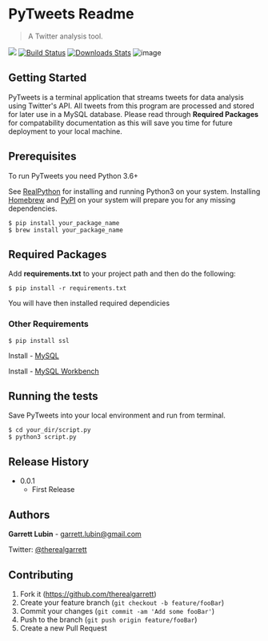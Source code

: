 

# PyTweets Readme
>A Twitter analysis tool.

![](https://img.shields.io/github/issues/detail/last-update/badges/shields/979.svg)
[![Build Status][travis-image]][travis-url]
[![Downloads Stats][npm-downloads]][npm-url]
![image](https://user-images.githubusercontent.com/34954082/50373569-eb739f80-0595-11e9-8e90-5fb94d1892af.png)
## Getting Started

PyTweets is a terminal application that streams tweets for data analysis using Twitter's API. All tweets from this program are processed and stored for later use in a MySQL database. Please read through **Required Packages** for compatability documentation as this will save you time for future deployment to your local machine.

## Prerequisites

To run PyTweets you need Python 3.6+

See [RealPython](https://realpython.com/installing-python/) for installing and running Python3 on your system. 
Installing [Homebrew](https://brew.sh) and [PyPI](https://pypi.org/project/pypi-install/) on your system will prepare you for any missing dependencies.
```
$ pip install your_package_name
$ brew install your_package_name
```

## Required Packages 

Add **requirements.txt** to your project path and then do the following:
```
$ pip install -r requirements.txt
```
You will have then installed required dependicies
### Other Requirements 
``` 
$ pip install ssl 
```

Install - [MySQL](https://dev.mysql.com/downloads/mysql/)

Install - [MySQL Workbench](https://dev.mysql.com/downloads/workbench/)


## Running the tests
Save PyTweets into your local environment and run from terminal.
```
$ cd your_dir/script.py
$ python3 script.py
```

## Release History
* 0.0.1
  * First Release 


## Authors
**Garrett Lubin** - garrett.lubin@gmail.com

Twitter: [@therealgarrett](https://twitter.com/tharealgarrett) 


## Contributing

1. Fork it (https://github.com/therealgarrett)
2. Create your feature branch (`git checkout -b feature/fooBar`)
3. Commit your changes (`git commit -am 'Add some fooBar'`)
4. Push to the branch (`git push origin feature/fooBar`)
5. Create a new Pull Request

<!-- Markdown link & img dfn's -->
[npm-image]: https://img.shields.io/npm/v/datadog-metrics.svg?style=flat-square
[npm-url]: https://npmjs.org/package/datadog-metrics
[npm-downloads]: https://img.shields.io/npm/dm/datadog-metrics.svg?style=flat-square
[travis-image]: https://img.shields.io/travis/dbader/node-datadog-metrics/master.svg?style=flat-square
[travis-url]: https://travis-ci.org/dbader/node-datadog-metrics
[wiki]: https://github.com/yourname/yourproject/wiki

